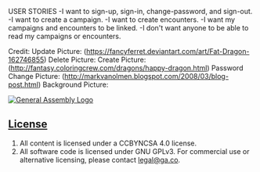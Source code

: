

USER STORIES
-I want to sign-up, sign-in, change-password, and sign-out.
-I want to create a campaign.
-I want to create encounters.
-I want my campaigns and encounters to be linked.
-I don't want anyone to be able to read my campaigns or encounters.

Credit:
Update Picture: (https://fancyferret.deviantart.com/art/Fat-Dragon-162746855)
Delete Picture:
Create Picture: (http://fantasy.coloringcrew.com/dragons/happy-dragon.html)
Password Change Picture: (http://markvanolmen.blogspot.com/2008/03/blog-post.html)
Background Picture:

[![General Assembly Logo](https://camo.githubusercontent.com/1a91b05b8f4d44b5bbfb83abac2b0996d8e26c92/687474703a2f2f692e696d6775722e636f6d2f6b6538555354712e706e67)](https://generalassemb.ly/education/web-development-immersive)

## [License](LICENSE)

1.  All content is licensed under a CC­BY­NC­SA 4.0 license.
1.  All software code is licensed under GNU GPLv3. For commercial use or
    alternative licensing, please contact legal@ga.co.
